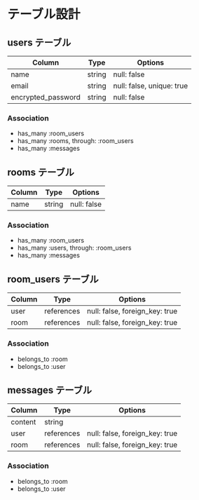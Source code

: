 # テーブル設計

## users テーブル

| Column             | Type        | Options             |
| ------------------ | ----------- | ------------------- |
| name               | string      | null: false         |
| email              | string      | null: false, unique: true|
| encrypted_password | string      | null: false         |

### Association

- has_many :room_users
- has_many :rooms, through: :room_users
- has_many :messages

## rooms テーブル

| Column             | Type        | Options             |
| ------------------ | ----------- | ------------------- |
| name               | string      | null: false         |

### Association

- has_many :room_users
- has_many :users, through: :room_users
- has_many :messages

## room_users テーブル

| Column | Type        | Options                        |
| ------ | ----------- | ------------------------------ |
| user   | references  | null: false, foreign_key: true |
| room   | references  | null: false, foreign_key: true |

### Association

- belongs_to :room
- belongs_to :user

## messages テーブル

| Column  | Type        | Options                        |
| ------- | ----------- | ------------------------------ |
| content | string      |
| user    | references  | null: false, foreign_key: true |
| room    | references  | null: false, foreign_key: true |

### Association

- belongs_to :room
- belongs_to :user